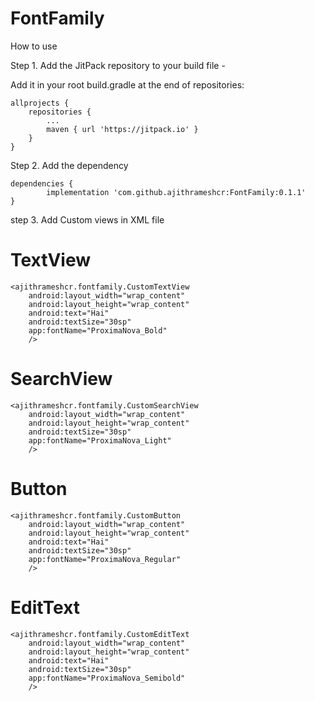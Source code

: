 # FontFamily

How to use

Step 1. Add the JitPack repository to your build file - 

Add it in your root build.gradle at the end of repositories:

	allprojects {
		repositories {
			...
			maven { url 'https://jitpack.io' }
		}
	}
	
	
Step 2. Add the dependency

	dependencies {
	        implementation 'com.github.ajithrameshcr:FontFamily:0.1.1'
	}
	
step 3. Add Custom views in XML file

# TextView
	
	<ajithrameshcr.fontfamily.CustomTextView
        android:layout_width="wrap_content"
        android:layout_height="wrap_content"
        android:text="Hai"
        android:textSize="30sp"
        app:fontName="ProximaNova_Bold"
        />	
	
# SearchView

	<ajithrameshcr.fontfamily.CustomSearchView
        android:layout_width="wrap_content"
        android:layout_height="wrap_content"
        android:textSize="30sp"
        app:fontName="ProximaNova_Light"
        />

# Button

	<ajithrameshcr.fontfamily.CustomButton
        android:layout_width="wrap_content"
        android:layout_height="wrap_content"
        android:text="Hai"
        android:textSize="30sp"
        app:fontName="ProximaNova_Regular"
        />
	
# EditText	
	<ajithrameshcr.fontfamily.CustomEditText
        android:layout_width="wrap_content"
        android:layout_height="wrap_content"
        android:text="Hai"
        android:textSize="30sp"
        app:fontName="ProximaNova_Semibold"
        />



